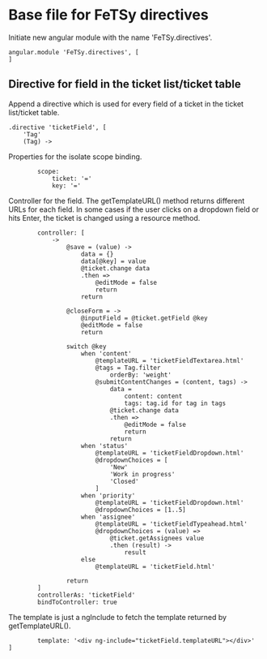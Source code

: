 # Base file for FeTSy directives

Initiate new angular module with the name 'FeTSy.directives'.

    angular.module 'FeTSy.directives', [
    ]


## Directive for field in the ticket list/ticket table

Append a directive which is used for every field of a ticket in the ticket
list/ticket table.

    .directive 'ticketField', [
        'Tag'
        (Tag) ->

Properties for the isolate scope binding.

            scope:
                ticket: '='
                key: '='

Controller for the field. The getTemplateURL() method returns different
URLs for each field. In some cases if the user clicks on a dropdown field
or hits Enter, the ticket is changed using a resource method.

            controller: [
                ->
                    @save = (value) ->
                        data = {}
                        data[@key] = value
                        @ticket.change data
                        .then =>
                            @editMode = false
                            return
                        return

                    @closeForm = ->
                        @inputField = @ticket.getField @key
                        @editMode = false
                        return

                    switch @key
                        when 'content'
                            @templateURL = 'ticketFieldTextarea.html'
                            @tags = Tag.filter
                                orderBy: 'weight'
                            @submitContentChanges = (content, tags) ->
                                data =
                                    content: content
                                    tags: tag.id for tag in tags
                                @ticket.change data
                                .then =>
                                    @editMode = false
                                    return
                                return
                        when 'status'
                            @templateURL = 'ticketFieldDropdown.html'
                            @dropdownChoices = [
                                'New'
                                'Work in progress'
                                'Closed'
                            ]
                        when 'priority'
                            @templateURL = 'ticketFieldDropdown.html'
                            @dropdownChoices = [1..5]
                        when 'assignee'
                            @templateURL = 'ticketFieldTypeahead.html'
                            @dropdownChoices = (value) =>
                                @ticket.getAssignees value
                                .then (result) ->
                                    result
                        else
                            @templateURL = 'ticketField.html'

                    return
            ]
            controllerAs: 'ticketField'
            bindToController: true

The template is just a ngInclude to fetch the template returned by
getTemplateURL().

            template: '<div ng-include="ticketField.templateURL"></div>'
    ]

